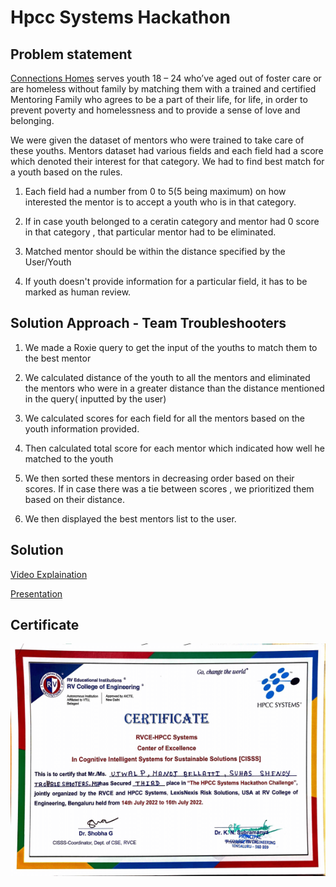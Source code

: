 
# Hpcc Systems Hackathon

## Problem statement

[Connections Homes](https://connectionshomes.org/) serves youth 18 – 24 who’ve aged out of foster care or are homeless without family by matching them with a trained and certified Mentoring Family who agrees to be a part of their life, for life, in order to prevent poverty and homelessness and to provide a sense of love and belonging. 

We were given the dataset of mentors who were trained to take care of these youths. Mentors dataset had various fields and each field had a score which denoted their interest for that category.
We had to find best match for a youth based on the rules.

1. Each field had a number from 0 to 5(5 being maximum) on how interested the mentor is to accept a youth who is in that category.

2. If in case youth belonged to a ceratin category and mentor had 0 score in that category , that particular mentor had to be eliminated.

3. Matched mentor should be within the distance specified by the User/Youth

4. If youth doesn't provide information for a particular field, it has to be marked as human review.

## Solution Approach - Team Troubleshooters

1. We made a Roxie query to get the input of the youths to match them to the best mentor

2. We calculated distance of the youth to all the mentors and eliminated the mentors who were in a greater distance than the distance mentioned in the query( inputted by the user)

3. We calculated scores for each field for all the mentors based on the youth information provided.

4. Then calculated total score for each mentor which indicated how well he matched to the youth

5. We then sorted these mentors in decreasing order based on their scores. If in case there was a tie between scores , we prioritized them based on their distance.

6. We then displayed the best mentors list to the user.

## Solution

[Video Explaination](https://www.youtube.com/watch?v=vuapZzsUsfw)

[Presentation](https://docs.google.com/presentation/d/1itl1uWHIJwYm_4pRs8zfFRVT2doOrVWh/edit?usp=sharing&ouid=116259420317309220306&rtpof=true&sd=true)

## Certificate
![Certificate](https://github.com/Suhasshenoy/Hpcc-hackathon/blob/main/Images/certificate.png)
